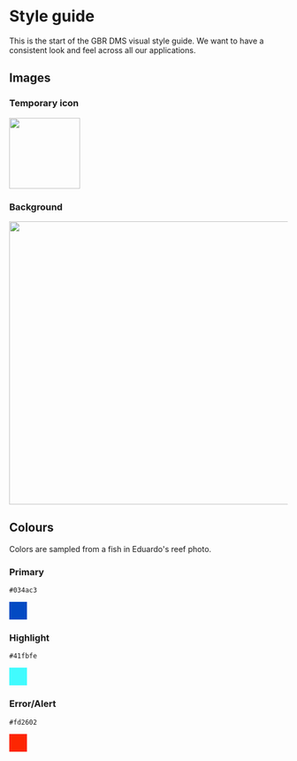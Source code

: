 # Style guide

This is the start of the GBR DMS visual style guide. We want to have a consistent look and feel across all our applications.

## Images

### Temporary icon

<img src="https://rimrep-files-public.s3.ap-southeast-2.amazonaws.com/images/logo.png" width="128px">

### Background

<img src="https://rimrep-files-public.s3.ap-southeast-2.amazonaws.com/images/background.jpg" width="512px">

## Colours

Colors are sampled from a fish in Eduardo's reef photo.

### Primary

`#034ac3`

<div style="background-color: #034ac3; width: 32px; height: 32px"></div>

### Highlight

`#41fbfe`

<div style="background-color: #41fbfe; width: 32px; height: 32px"></div>

### Error/Alert

`#fd2602`

<div style="background-color: #fd2602; width: 32px; height: 32px"></div>
